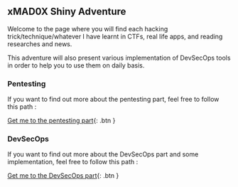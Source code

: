 ## xMAD0X Shiny Adventure

Welcome to the page where you will find each hacking trick/technique/whatever I have learnt in CTFs, real life apps, and reading researches and news.

This adventure will also present various implementation of DevSecOps tools in order to help you to use them on daily basis.

### Pentesting

If you want to find out more about the pentesting part, feel free to follow this path : 


[Get me to the pentesting part](./pentesting/index.md){: .btn }


### DevSecOps

If you want to find out more about the DevSecOps part and some implementation, feel free to follow this path : 


[Get me to the DevSecOps part](./devsecops/index.md){: .btn }